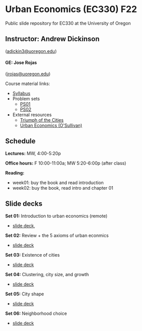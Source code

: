 # Urban Economics (EC330) F22
Public slide repository for EC330 at the University of Oregon

## Instructor: Andrew Dickinson 
(adickin3@uoregon.edu)

#### GE: Jose Rojas 
(jrojas@uoregon.edu)

Course material links:
  - [Syllabus](syllabus/working_syllabus_fall22.pdf)
  - Problem sets
	- [PS01](problem-sets/ps01/ps01.pdf)
    - [PS02](problem-sets/ps02/ps02.pdf)
  - External resources
	- [Triumph of the Cities](resources/Triumph-of-the-City-Edward-Glaeser.pdf)
	- [Urban Economics (O'Sullivan)](resources/O'Sullivan_Urban_Economics_8th.pdf) 

## Schedule

__Lectures:__ MW, 4:00-5:20p

__Office hours:__ F 10:00-11:00a; MW 5:20-6:00p (after class)

__Reading:__
- week01: buy the book and read introduction
- week02: buy the book, read intro and chapter 01
  
## Slide decks

__Set 01:__ Introduction to urban economics (remote) 
- [slide deck](slides/001-intro/01-intro.html), <!---[pdf](slides/001-intro/01-intro.pdf) -->

__Set 02:__ Review + the 5 axioms of urban econmics
- [slide deck](slides/002-review/02-review.html)

__Set 03:__ Existence of cities
- [slide deck](slides/003-size/03-size.html)

__Set 04:__ Clustering, city size, and growth
- [slide deck](slides/004-growth/04-growth.html)

__Set 05:__ City shape
- [slide deck](slides/005-rents/05-rents.html)

__Set 06:__ Neighborhood choice
- [slide deck](slides/006-nbhd-choice/06-nbhd-choice.html)



